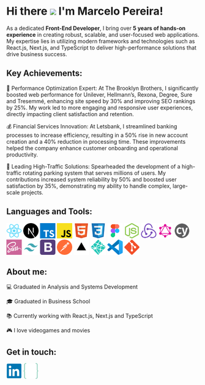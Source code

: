 # Hi there <img src="https://media.giphy.com/media/hvRJCLFzcasrR4ia7z/giphy.gif" width="30px"> I'm Marcelo Pereira!

As a dedicated **Front-End Developer**, I bring over **5 years of hands-on experience** in creating robust, scalable, and user-focused web applications. My expertise lies in utilizing modern frameworks and technologies such as React.js, Next.js, and TypeScript to deliver high-performance solutions that drive business success.

## Key Achievements:

🚀 Performance Optimization Expert: At The Brooklyn Brothers, I significantly boosted web performance for Unilever, Hellmann’s, Rexona, Degree, Sure and Tresemmé, enhancing site speed by 30% and improving SEO rankings by 25%. My work led to more engaging and responsive user experiences, directly impacting client satisfaction and retention.

💰 Financial Services Innovation: At Letsbank, I streamlined banking processes to increase efficiency, resulting in a 50% rise in new account creation and a 40% reduction in processing time. These improvements helped the company enhance customer onboarding and operational productivity.

🚗 Leading High-Traffic Solutions: Spearheaded the development of a high-traffic rotating parking system that serves millions of users. My contributions increased system reliability by 50% and boosted user satisfaction by 35%, demonstrating my ability to handle complex, large-scale projects.

## Languages and Tools:

<p align="left">
<div align="left">
<a href="https://reactjs.org/" target="_blank"><img height="40" src="img/react.svg" alt="React"></a>
<a href="https://nextjs.org/" target="_blank"><img height="40" src="img/nextjs.svg" alt="NextJs"></a>
<a href="https://www.typescriptlang.org/" target="_blank"><img height="40" src="img/typescript.svg" alt="TypeScript"></a>
<a href="https://developer.mozilla.org/en-US/docs/Web/JavaScript" target="_blank"><img height="40" src="img/javascript.svg" alt="JavaScript"></a>
<a href="https://www.w3schools.com/html/" target="_blank"><img height="40" src="img/html.svg" alt="HTML5"></a>
<a href="https://www.w3schools.com/css/" target="_blank"><img height="40" src="img/css.svg" alt="CSS3"></a>
<a href="https://www.figma.com/" target="_blank"><img height="40" src="img/figma.svg" alt="Figma"></a>
<a href="https://nodejs.org/" target="_blank"><img height="40" src="img/nodejs.svg" alt="Node.js"></a>
<a href="https://redux.js.org/" target="_blank"><img height="40" src="img/redux.svg" alt="Redux"></a>
<a href="https://graphql.org/" target="_blank"><img height="40" src="img/graphql.svg" alt="GraphQL"></a>
<a href="https://www.cypress.io/" target="_blank"><img height="40" src="img/cypress.svg" alt="Cypress"></a>
<a href="https://sass-lang.com/" target="_blank"><img height="40" src="img/sass.svg" alt="Sass"></a>
<a href="https://tailwindcss.com/" target="_blank"><img height="40" src="img/tailwind.svg" alt="Tailwind"></a>
<a href="https://getbootstrap.com/" target="_blank"><img height="40" src="img/bootstrap.svg" alt="Bootstrap"></a>
<a href="https://www.postman.com/" target="_blank"><img height="40" src="img/postman.svg" alt="Postman"></a>
<a href="https://vercel.com/" target="_blank"><img height="40" src="img/vercel.svg" alt="Vercel"></a>
<a href="https://www.netlify.com/" target="_blank"><img height="40" src="img/netlify.svg" alt="Netlify"></a>
<a href="https://code.visualstudio.com/" target="_blank"><img height="40" src="img/vscode.svg" alt="VSCode"></a>
<a href="https://git-scm.com/" target="_blank"><img height="40" src="img/git.svg" alt="Git"></a>
</div>
</p>

## About me:

💻 Graduated in Analysis and Systems Development

🎓 Graduated in Business School

📚 Currently working with React.js, Next.js and TypeScript

🎮 I love videogames and movies

## Get in touch:

<a href="https://www.linkedin.com/in/marcelopajr/?locale=en_US" target="_blank"><img src="img/linkedin.svg" alt="LinkedIn Marcelo" height="40" width="40" /></a>
<a href="https://marcelopereira.vercel.app/" target="_blank"><img src="img/portfolio-logo.svg" alt="Portfolio Marcelo Pereira" height="40" width="40" /></a>
